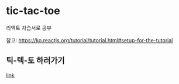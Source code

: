 # tic-tac-toe

리엑트 자습서로 공부

참고: https://ko.reactjs.org/tutorial/tutorial.html#setup-for-the-tutorial

## 틱-텍-토 하러가기 

[link](https://mimseong.github.io/tic-tac-toe)
